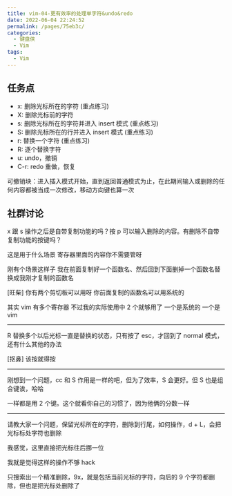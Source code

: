 ```yaml
---
title: vim-04-更有效率的处理单字符&undo&redo
date: 2022-06-04 22:24:52
permalink: /pages/75eb3c/
categories:
  - 键盘侠
  - Vim
tags:
  - Vim
---
```


## 任务点

- x: 删除光标所在的字符 (重点练习)
- X: 删除光标前的字符
- s: 删除光标所在的字符并进入 insert 模式 (重点练习)
- S: 删除光标所在的行并进入 insert 模式 (重点练习)
- r: 替换一个字符 (重点练习)
- R: 逐个替换字符
- u: undo，撤销
- C-r: redo 重做，恢复

可撤销块：进入插入模式开始，直到返回普通模式为止，在此期间输入或删除的任何内容都被当成一次修改，移动方向键也算一次

## 社群讨论

x 跟 s 操作之后是自带复制功能的吗？按 p 可以输入删除的内容。有删除不自带复制功能的按键吗？

这是用于什么场景 寄存器里面的内容你不需要管呀

刚有个场景这样子 我在前面复制好一个函数名、然后回到下面删掉一个函数名替换成我刚才复制的函数名

[旺柴] 你有两个剪切板可以用呀 你前面复制的函数名可以用系统的

其实 vim 有多个寄存器 不过我的实际使用中 2 个就够用了 一个是系统的 一个是 vim

<hr />

R 替换多个以后光标一直是替换的状态，只有按了 esc，才回到了 normal 模式，还有什么其他的办法

[抠鼻] 该按就得按

<hr />

刚想到一个问题，cc 和 S 作用是一样的吧，但为了效率，S 会更好。但 S 也是组合键诶，哈哈

一样都是用 2 个键。这个就看你自己的习惯了，因为他俩的分数一样

<hr />

请教大家一个问题，保留光标所在的字符，删除到行尾，如何操作，d + L，会把光标标处字符也删除

我感觉，这里直接把光标往后挪一位

我就是觉得这样的操作不够 hack

只搜索出一个精准删除，9x，就是包括当前光标的字符，向后的 9 个字符都删除，但也是把光标处删除了
